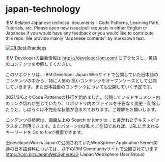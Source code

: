 # japan-technology
IBM Related Japanese technical documents - Code Patterns, Learning Path, Tutorials, etc.
Please open new issue/pull requests in either English or Japanese if you would have any feedback or you would like to contribute this repo.  We provide mainly "Japanese contents" by markdown text.

[![CII Best Practices](https://bestpractices.coreinfrastructure.org/projects/5799/badge)](https://bestpractices.coreinfrastructure.org/projects/5799)

IBM Developerの最新情報は https://developer.ibm.com/ にアクセスし、英語のコンテンツを参照してください。

このリポジトリは、IBM Developer Japan Webサイトで公開していた日本語のコンテンツの中から、特に人気の
高いコンテンツをオープンソースとして公開していきます。また日本独自のコンテンツについても公開していく予定です。

2021/3/6よりCode Patternsの移行を始めました。公開しているドキュメント内のリンク切れが生じていたり、リポジトリ内のファイルを予告なく変更・削除したりと、しばらくは不完全な状態が含まれております。ご理解をお願いします。

コンテンツの検索は、画面左上の Search or jump to... と書かれたテキストボックスをご利用できます。またパターンのURLをご存知であれば、URLに含まれるキーワードを Go to fileで検索できます。

旧developerWorks Japanで公開されていたWebSphere Application Server関連の日本語資料については、以下のIBM Communityサイトで公開されています
https://ibm.biz/JapanWebSphereUG (Japan WebSphere User Group)




